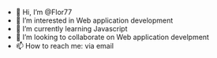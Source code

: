- 👋 Hi, I’m @Flor77
- 👀 I’m interested in Web application development
- 🌱 I’m currently learning Javascript
- 💞️ I’m looking to collaborate on Web application develpment 
- 📫 How to reach me: via email

<!---
Flor77/Flor77 is a ✨ special ✨ repository because its `README.md` (this file) appears on your GitHub profile.
You can click the Preview link to take a look at your changes.
--->
